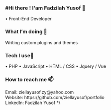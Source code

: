<h3> #Hi there ! I'am Fadzilah Yusof 👋 </h3>

• Front-End Developer

<h3>What I’m doing 🔭 </h3>

Writing custom plugins and themes
<h3>Tech I use🔭 </h3>
 
• PHP 
• JavaScript 
• HTML / CSS 
• Jquery / Vue 

<h3> How to reach me 📫  </h3>
Email: ziellayusof.zy@yahoo.com <br>
Website: https://github.com/ziellayusof/portfolio <br>
LinkedIn: Fadzilah Yusof
*/

<!--
**ziellayusof/ziellayusof** is a ✨ _special_ ✨ repository because its `README.md` (this file) appears on your GitHub profile.

Here are some ideas to get you started:

- 🔭 I’m currently working on ...
- 🌱 I’m currently learning ...
- 👯 I’m looking to collaborate on ...
- 🤔 I’m looking for help with ...
- 💬 Ask me about ...
- 📫 How to reach me: ...
- 😄 Pronouns: ...
- ⚡ Fun fact: ...
-->
